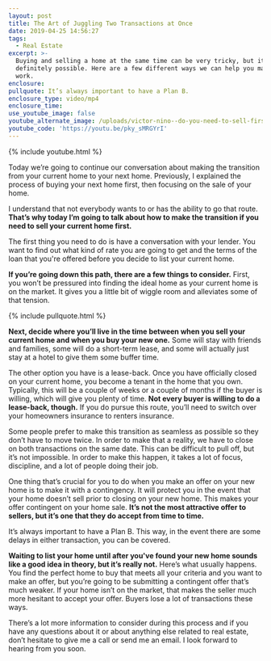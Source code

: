 ```yaml
---
layout: post
title: The Art of Juggling Two Transactions at Once
date: 2019-04-25 14:56:27
tags:
  - Real Estate
excerpt: >-
  Buying and selling a home at the same time can be very tricky, but it’s
  definitely possible. Here are a few different ways we can help you make it
  work.
enclosure:
pullquote: It’s always important to have a Plan B.
enclosure_type: video/mp4
enclosure_time:
use_youtube_image: false
youtube_alternate_image: /uploads/victor-nino--do-you-need-to-sell-first-email.jpg
youtube_code: 'https://youtu.be/pky_sMRGYrI'
---
```


{% include youtube.html %}

Today we’re going to continue our conversation about making the transition from your current home to your next home. Previously, I explained the process of buying your next home first, then focusing on the sale of your home.

I understand that not everybody wants to or has the ability to go that route. **That’s why today I’m going to talk about how to make the transition if you need to sell your current home first.**

The first thing you need to do is have a conversation with your lender. You want to find out what kind of rate you are going to get and the terms of the loan that you're offered before you decide to list your current home.

**If you’re going down this path, there are a few things to consider.** First, you won’t be pressured into finding the ideal home as your current home is on the market. It gives you a little bit of wiggle room and alleviates some of that tension.

{% include pullquote.html %}

**Next, decide where you’ll live in the time between when you sell your current home and when you buy your new one.** Some will stay with friends and families, some will do a short-term lease, and some will actually just stay at a hotel to give them some buffer time.&nbsp;

The other option you have is a lease-back. Once you have officially closed on your current home, you become a tenant in the home that you own. Typically, this will be a couple of weeks or a couple of months if the buyer is willing, which will give you plenty of time. **Not every buyer is willing to do a lease-back, though.** If you do pursue this route, you’ll need to switch over your homeowners insurance to renters insurance.

Some people prefer to make this transition as seamless as possible so they don’t have to move twice. In order to make that a reality, we have to close on both transactions on the same date. This can be difficult to pull off, but it’s not impossible. In order to make this happen, it takes a lot of focus, discipline, and a lot of people doing their job.

One thing that’s crucial for you to do when you make an offer on your new home is to make it with a contingency. It will protect you in the event that your home doesn’t sell prior to closing on your new home. This makes your offer contingent on your home sale. **It’s not the most attractive offer to sellers, but it’s one that they do accept from time to time.**

It’s always important to have a Plan B. This way, in the event there are some delays in either transaction, you can be covered.

**Waiting to list your home until after you've found your new home sounds like a good idea in theory, but it’s really not.** Here’s what usually happens. You find the perfect home to buy that meets all your criteria and you want to make an offer, but you’re going to be submitting a contingent offer that’s much weaker. If your home isn’t on the market, that makes the seller much more hesitant to accept your offer. Buyers lose a lot of transactions these ways.

There’s a lot more information to consider during this process and if you have any questions about it or about anything else related to real estate, don’t hesitate to give me a call or send me an email. I look forward to hearing from you soon.<br>&nbsp;